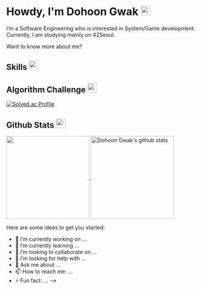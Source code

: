 <h1>Howdy, I'm Dohoon Gwak <img src="https://media.giphy.com/media/hvRJCLFzcasrR4ia7z/giphy.gif" width="25px"></h1>   

I’m a Software Engineering who is interested in System/Game development. Currently, I am studying mainly on 42Seoul.

Want to know more about me? 

  <p>
   
  </p>

## Skills <img src="https://media.giphy.com/media/QssGEmpkyEOhBCb7e1/giphy.gif" width="25px">

## Algorithm Challenge <img src="https://media.giphy.com/media/QBw33dFlgxnzXSAS27/giphy.gif" width="25px">
[![Solved.ac
Profile](http://mazassumnida.wtf/api/v2/generate_badge?boj={iphuck22})](https://solved.ac/{iphuck22})

## Github Stats <img src="https://media.giphy.com/media/cj87CxfRtrUifF3Ryk/giphy.gif" width="25px">
<a href="https://github.com/eldeshue">
  <img align="center" src="https://github-readme-stats.vercel.app/api/top-langs/?username=eldeshue&show_icons=true&theme=dark&langs_count=8&count_private=true&card_width=280" height="220px"/>
</a>
<a href="https://github.com/eldeshue">
 <img align="center" src="https://github-readme-stats.vercel.app/api?username=eldeshue&count_private=true&hide=stars&show_icons=true&theme=dark&line_height=27"  alt="Dohoon Gwak's github stats" height="220px" />
</a>

Here are some ideas to get you started:

- 🔭 I’m currently working on ...
- 🌱 I’m currently learning ...
- 👯 I’m looking to collaborate on ...
- 🤔 I’m looking for help with ...
- 💬 Ask me about ...
- 📫 How to reach me: ...
- ⚡ Fun fact: ...
-->
